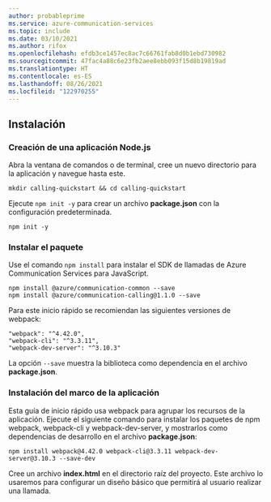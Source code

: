 ```yaml
---
author: probableprime
ms.service: azure-communication-services
ms.topic: include
ms.date: 03/10/2021
ms.author: rifox
ms.openlocfilehash: efdb3ce1457ec8ac7c66761fab8d0b1ebd730982
ms.sourcegitcommit: 47fac4a88c6e23fb2aee8ebb093f15d8b19819ad
ms.translationtype: HT
ms.contentlocale: es-ES
ms.lasthandoff: 08/26/2021
ms.locfileid: "122970255"
---
```

## <a name="setting-up"></a>Instalación

### <a name="create-a-new-nodejs-application"></a>Creación de una aplicación Node.js

Abra la ventana de comandos o de terminal, cree un nuevo directorio para la aplicación y navegue hasta este.

```console
mkdir calling-quickstart && cd calling-quickstart
```

Ejecute `npm init -y` para crear un archivo **package.json** con la configuración predeterminada.

```console
npm init -y
```

### <a name="install-the-package"></a>Instalar el paquete

Use el comando `npm install` para instalar el SDK de llamadas de Azure Communication Services para JavaScript.

```console
npm install @azure/communication-common --save
npm install @azure/communication-calling@1.1.0 --save
```

Para este inicio rápido se recomiendan las siguientes versiones de webpack:

```console
"webpack": "^4.42.0",
"webpack-cli": "^3.3.11",
"webpack-dev-server": "^3.10.3"
```

La opción `--save` muestra la biblioteca como dependencia en el archivo **package.json**.

### <a name="set-up-the-app-framework"></a>Instalación del marco de la aplicación

Esta guía de inicio rápido usa webpack para agrupar los recursos de la aplicación. Ejecute el siguiente comando para instalar los paquetes de npm webpack, webpack-cli y webpack-dev-server, y mostrarlos como dependencias de desarrollo en el archivo **package.json**:

```console
npm install webpack@4.42.0 webpack-cli@3.3.11 webpack-dev-server@3.10.3 --save-dev
```

Cree un archivo **index.html** en el directorio raíz del proyecto. Este archivo lo usaremos para configurar un diseño básico que permitirá al usuario realizar una llamada.
